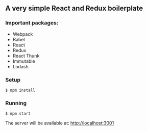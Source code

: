 ## A very simple React and Redux boilerplate

### Important packages:
* Webpack
* Babel
* React
* Redux
* React Thunk
* Immutable
* Lodash

### Setup

    $ npm install

### Running

    $ npm start

The server will be available at: [http://localhost:3001](http://localhost:3001) 